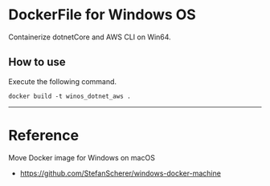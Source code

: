 # DockerFile for Windows OS

Containerize dotnetCore and AWS CLI on Win64.

## How to use
Execute the following command.

```
docker build -t winos_dotnet_aws .
```

----
# Reference
Move Docker image for Windows on macOS
* https://github.com/StefanScherer/windows-docker-machine


